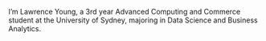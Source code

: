 I’m Lawrence Young, a 3rd year Advanced Computing and Commerce student at the University of Sydney, majoring in Data Science and Business Analytics.
